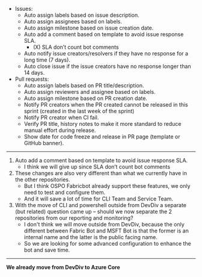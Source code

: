 - Issues:
  - Auto assign labels based on issue description.
  - Auto assign assignees based on labels.
  - Auto assign milestone based on issue creation date.
  - Auto add a comment based on template to avoid issue response SLA.
    - (X) SLA don’t count bot comments
  - Auto notify issue creators/resolvers if they have no response for a long time (7 days).
  - Auto close issue if the issue creators have no response longer than 14 days.
- Pull requests:
  - Auto assign labels based on PR title/description.
  - Auto assign reviewers and assignee based on labels.
  - Auto assign milestone based on PR creation date.
  - Notify PR creators when the PR created cannot be released in this sprint (created in the last week of the sprint)
  - Notify PR creator when CI fail.
  - Verify PR title, history notes to make it more standard to reduce manual effort during release.
  - Show date for code freeze and release in PR page (template or GitHub banner).

------------------------------------------------------------------------
1. Auto add a comment based on template to avoid issue response SLA.
   - I think we will give up since SLA don’t count bot comments
2. These changes are also very different than what we currently have in the other repositories.
   - But I think OSPO Fabricbot already support these features, we only need to test and configure them.
   - And it will save a lot of time for CLI Team and Service Team.
3. With the move of CLI and powershell outside from DevDiv a separate (but related) question came up – should we now separate the 2 repositories from our reporting and monitoring?
   - I don't think we will move outside from DevDiv, because the only different between Fabric Bot and MSFT Bot is that the former is an internal name and the latter is the public facing name.
   - So we are looking for some advanced configuration to enhance the bot and save time.
-----------------------------------------------------------------------
**We already move from DevDiv to Azure Core**